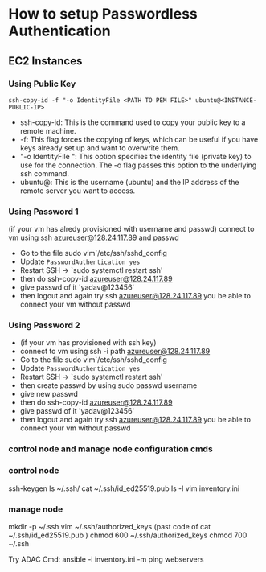 # How to setup Passwordless Authentication

## EC2 Instances

### Using Public Key

```
ssh-copy-id -f "-o IdentityFile <PATH TO PEM FILE>" ubuntu@<INSTANCE-PUBLIC-IP>
```

- ssh-copy-id: This is the command used to copy your public key to a remote machine.
- -f: This flag forces the copying of keys, which can be useful if you have keys already set up and want to overwrite them.
- "-o IdentityFile <PATH TO PEM FILE>": This option specifies the identity file (private key) to use for the connection. The -o flag passes this option to the underlying ssh command.
- ubuntu@<INSTANCE-IP>: This is the username (ubuntu) and the IP address of the remote server you want to access.

### Using Password 1
(if your vm has alredy provisioned with username and passwd)
connect to vm using ssh azureuser@128.24.117.89 and passwd 
- Go to the file sudo vim`/etc/ssh/sshd_config
- Update `PasswordAuthentication yes`
- Restart SSH -> `sudo systemctl restart ssh'
- then do ssh-copy-id azureuser@128.24.117.89
- give passwd of it 'yadav@123456'
- then logout and again try ssh azureuser@128.24.117.89  you be able to connect your vm without passwd
### Using Password 2
- (if your vm has provisioned with ssh key)
- connect to vm using ssh -i path azureuser@128.24.117.89
- Go to the file sudo vim`/etc/ssh/sshd_config
- Update `PasswordAuthentication yes`
- Restart SSH -> `sudo systemctl restart ssh'
- then create passwd by using sudo passwd username
- give new passwd
- then do ssh-copy-id azureuser@128.24.117.89
- give passwd of it 'yadav@123456'
- then logout and again try ssh azureuser@128.24.117.89  you be able to connect your vm without passwd


### control node and manage node configuration cmds
### control node
ssh-keygen
ls ~/.ssh/
cat ~/.ssh/id_ed25519.pub
ls -l
vim inventory.ini

### manage node
mkdir -p ~/.ssh
vim ~/.ssh/authorized_keys (past code of cat ~/.ssh/id_ed25519.pub )
chmod 600 ~/.ssh/authorized_keys
chmod 700 ~/.ssh

Try ADAC Cmd: ansible -i inventory.ini -m ping webservers
